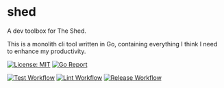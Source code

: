 # shed

A dev toolbox for The Shed.

This is a monolith cli tool written in Go, containing everything I think I need to enhance my productivity.

[![License: MIT](https://img.shields.io/badge/License-MIT-yellow.svg)](https://opensource.org/licenses/MIT)
[![Go Report](https://goreportcard.com/badge/github.com/shanehull/shed)](https://goreportcard.com/report/github.com/shanehull/shed)

[![Test Workflow](https://github.com/shanehull/shed/actions/workflows/test.yaml/badge.svg?branch=main)](https://github.com/shanehull/shed/actions/workflows/test.yaml/badge.svg?branch=main)
[![Lint Workflow](https://github.com/shanehull/shed/actions/workflows/lint.yaml/badge.svg?branch=main)](https://github.com/shanehull/shed/actions/workflows/lint.yaml/badge.svg?branch=main)
[![Release Workflow](https://github.com/shanehull/shed/actions/workflows/release.yaml/badge.svg?branch=release)](https://github.com/shanehull/shed/actions/workflows/release.yaml/badge.svg?branch=release)
